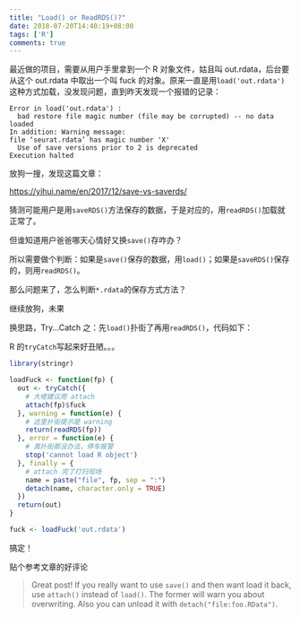 ```yaml
---
title: "Load() or ReadRDS()?"
date: 2018-07-20T14:40:19+08:00
tags: ['R']
comments: true
---
```


最近做的项目，需要从用户手里拿到一个 R 对象文件，姑且叫 out.rdata，后台要从这个 out.rdata 中取出一个叫 fuck 的对象。原来一直是用`load('out.rdata')`这种方式加载，没发现问题，直到昨天发现一个报错的记录：

```shell
Error in load('out.rdata') :
  bad restore file magic number (file may be corrupted) -- no data loaded
In addition: Warning message:
file ‘seurat.rdata’ has magic number 'X'
  Use of save versions prior to 2 is deprecated
Execution halted
```

放狗一搜，发现这篇文章：

https://yihui.name/en/2017/12/save-vs-saverds/

猜测可能用户是用`saveRDS()`方法保存的数据，于是对应的，用`readRDS()`加载就正常了。

但谁知道用户爸爸哪天心情好又换`save()`存咋办？

所以需要做个判断：如果是`save()`保存的数据，用`load()`；如果是`saveRDS()`保存的，则用`readRDS()`。

那么问题来了，怎么判断`*.rdata`的保存方式方法？

继续放狗，未果

换思路，Try...Catch 之：先`load()`扑街了再用`readRDS()`，代码如下：

R 的`tryCatch`写起来好丑陋。。。

```R
library(stringr)

loadFuck <- function(fp) {
  out <- tryCatch({
    # 大佬建议用 attach
    attach(fp)$fuck
  }, warning = function(e) {
    # 这里扑街提示是 warning
    return(readRDS(fp))
  }, error = function(e) {
    # 真扑街那没办法，停车报警
    stop('cannot load R object')
  }, finally = {
    # attach 完了打扫现场
    name = paste("file", fp, sep = ":")
    detach(name, character.only = TRUE)
  })
  return(out)
}

fuck <- loadFuck('out.rdata')
```

搞定！

贴个参考文章的好评论

> Great  post! If you really want to use `save()` and then want load it back, use `attach()` instead of `load()`. The former will warn you about  overwriting. Also you can unload it with `detach("file:foo.RData")`. 

